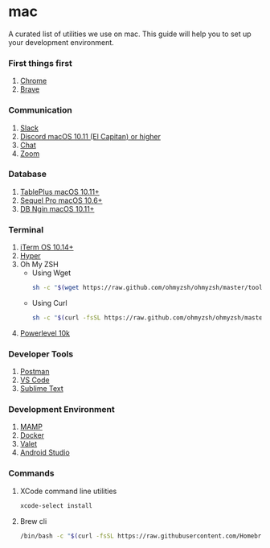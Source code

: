 # mac
A curated list of utilities we use on mac. This guide will help you to set up your development environment.

### First things first
1. [Chrome](https://www.google.com/chrome/)
2. [Brave](https://brave.com/download/)

### Communication
1. [Slack](https://slack.com/intl/en-in/downloads/mac)
2. [Discord macOS 10.11 (El Capitan) or higher](https://discord.com/download)
3. [Chat](https://chat.google.com)
4. [Zoom](https://zoom.us/support/download?os=mac)

### Database
1. [TablePlus macOS 10.11+](https://tableplus.com/download)
2. [Sequel Pro macOS 10.6+](https://sequelpro.com/download)
3. [DB Ngin macOS 10.11+](https://dbngin.com/)

### Terminal
1. [iTerm OS 10.14+](https://iterm2.com/downloads.html)
2. [Hyper](https://hyper.is/)
3. Oh My ZSH
   - Using Wget 
     ```sh
     sh -c "$(wget https://raw.github.com/ohmyzsh/ohmyzsh/master/tools/install.sh -O -)"
     ```
   - Using Curl
     ```sh
     sh -c "$(curl -fsSL https://raw.github.com/ohmyzsh/ohmyzsh/master/tools/install.sh)"
     ``` 
4. [Powerlevel 10k](https://github.com/romkatv/powerlevel10k)


### Developer Tools
1. [Postman](https://www.postman.com/downloads/)
2. [VS Code](https://code.visualstudio.com/download)
3. [Sublime Text](https://www.sublimetext.com/download)

### Development Environment
1. [MAMP](https://www.mamp.info/en/mamp/mac/)
2. [Docker](https://docs.docker.com/desktop/mac/install/)
3. [Valet](https://www.positronx.io/set-up-laravel-valet-on-mac-and-serve-sites-with-laravel-valet/)
4. [Android Studio](https://redirector.gvt1.com/edgedl/android/studio/install/2022.1.1.21/android-studio-2022.1.1.21-mac.dmg)

### Commands
1. XCode command line utilities
    ```sh
    xcode-select install
    ```
2. Brew cli
    ```sh
    /bin/bash -c "$(curl -fsSL https://raw.githubusercontent.com/Homebrew/install/HEAD/install.sh)"
    ```
